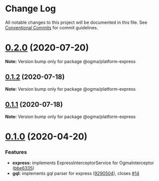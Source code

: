 # Change Log

All notable changes to this project will be documented in this file. See [Conventional Commits](https://conventionalcommits.org) for commit guidelines.

# [0.2.0](https://github.com/jmcdo29/ogma/compare/v0.1.2...v0.2.0) (2020-07-20)

**Note:** Version bump only for package @ogma/platform-express

## [0.1.2](https://github.com/jmcdo29/ogma/compare/v0.1.1...v0.1.2) (2020-07-18)

**Note:** Version bump only for package @ogma/platform-express

## [0.1.1](https://github.com/jmcdo29/ogma/compare/v0.1.0...v0.1.1) (2020-07-18)

**Note:** Version bump only for package @ogma/platform-express

# [0.1.0](https://github.com/jmcdo29/ogma/compare/v2.0.2...v0.1.0) (2020-04-20)

### Features

- **express:** implements ExpressInterceptorService for OgmaInterceptor ([bbe6335](https://github.com/jmcdo29/ogma/commit/bbe633560022f21b4775c5dc060a4b015d8873b0))
- **gql:** implements gql parser for express ([9290504](https://github.com/jmcdo29/ogma/commit/9290504171b32319c73e1ee84c969ef9947a1172)), closes [#14](https://github.com/jmcdo29/ogma/issues/14)
